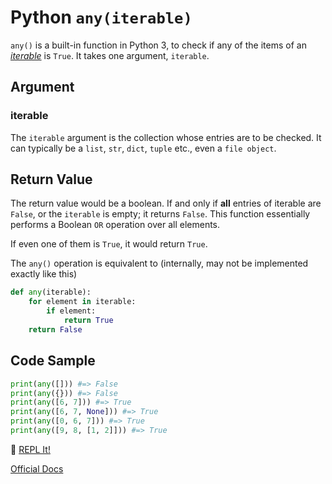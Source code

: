 # Python `any(iterable)`

`any()` is a built-in function in Python 3, to check if any of the items of an [_iterable_](https://docs.python.org/3/glossary.html#term-iterable) is `True`. It takes one argument, `iterable`. 

## Argument
### iterable

The `iterable` argument is the collection whose entries are to be checked. It can typically be a `list`, `str`, `dict`, `tuple` etc., even a `file object`. 

## Return Value
The return value would be a boolean. If and only if **all** entries of iterable are `False`, or the `iterable` is empty; it returns `False`. This function essentially performs a Boolean `OR` operation over all elements.

If even one of them is `True`, it would return `True`.

The `any()` operation is equivalent to (internally, may not be implemented exactly like this)

```python
def any(iterable):
    for element in iterable:
        if element:
            return True
    return False
```

## Code Sample

```python
print(any([])) #=> False
print(any({})) #=> False
print(any([6, 7])) #=> True
print(any([6, 7, None])) #=> True
print(any([0, 6, 7])) #=> True
print(any([9, 8, [1, 2]])) #=> True
```
:rocket: [REPL It!](https://repl.it/CL9c/0)

[Official Docs](https://docs.python.org/3/library/functions.html#any)
